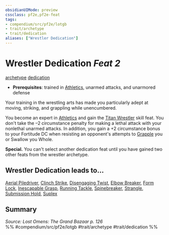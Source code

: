 ```yaml
---
obsidianUIMode: preview
cssclass: pf2e,pf2e-feat
tags:
- compendium/src/pf2e/lotgb
- trait/archetype
- trait/dedication
aliases: ["Wrestler Dedication"]
---
```

# Wrestler Dedication  *Feat 2*  
[archetype](/rules/traits/archetype.md)  [dedication](/rules/traits/dedication.md)  

- **Prerequisites**: trained in [Athletics](/compendium/skills.md#Athletics), unarmed attacks, and unarmored defense

Your training in the wrestling arts has made you particularly adept at moving, striking, and grappling while unencumbered.

You become an expert in [Athletics](/compendium/skills.md#Athletics) and gain the [Titan Wrestler](/compendium/feats/titan-wrestler.md) skill feat. You don't take the –2 circumstance penalty for making a lethal attack with your nonlethal unarmed attacks. In addition, you gain a +2 circumstance bonus to your Fortitude DC when resisting an opponent's attempts to [Grapple](/rules/actions/grapple.md) you or Swallow you Whole.

**Special.** You can't select another dedication feat until you have gained two other feats from the wrestler archetype.

## Wrestler Dedication leads to...

[Aerial Piledriver](/compendium/feats/aerial-piledriver-lotgb.md), [Clinch Strike](/compendium/feats/clinch-strike-lotgb.md), [Disengaging Twist](/compendium/feats/disengaging-twist-lotgb.md), [Elbow Breaker](/compendium/feats/elbow-breaker-lotgb.md), [Form Lock](/compendium/feats/form-lock-lotgb.md), [Inescapable Grasp](/compendium/feats/inescapable-grasp-lotgb.md), [Running Tackle](/compendium/feats/running-tackle-lotgb.md), [Spinebreaker](/compendium/feats/spinebreaker-lotgb.md), [Strangle](/compendium/feats/strangle-lotgb.md), [Submission Hold](/compendium/feats/submission-hold-lotgb.md), [Suplex](/compendium/feats/suplex-lotgb.md)

## Summary

*Source: Lost Omens: The Grand Bazaar p. 126*  
%% #compendium/src/pf2e/lotgb #trait/archetype #trait/dedication %%